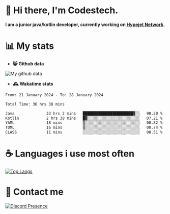 # 👋 Hi there, I'm Codestech.
**I am a junior java/kotlin developer, currently working on [Hypejet Network](https://github.com/Hypejet).**

# 📊 My stats
- **😸 Github data**

![My github data](https://github-readme-stats.vercel.app/api?username=Codestech1&count_private=true&include_all_commits=true&theme=codeSTACKr)

- **🕰️ Wakatime stats**
<!--START_SECTION:waka-->

```txt
From: 21 January 2024 - To: 28 January 2024

Total Time: 36 hrs 38 mins

Java              33 hrs 2 mins   ██████████████████████▓░░   90.20 %
Kotlin            2 hrs 38 mins   █▓░░░░░░░░░░░░░░░░░░░░░░░   07.21 %
YAML              18 mins         ▒░░░░░░░░░░░░░░░░░░░░░░░░   00.82 %
TOML              16 mins         ▒░░░░░░░░░░░░░░░░░░░░░░░░   00.74 %
CLASS             11 mins         ░░░░░░░░░░░░░░░░░░░░░░░░░   00.51 %
```

<!--END_SECTION:waka-->

# ☕ Languages i use most often
[![Top Langs](https://github-readme-stats.vercel.app/api/top-langs/?username=Codestech1&layout=compact&langs_count=8&exclude_repo=window5000.github.io&theme=codeSTACKr)](https://github.com/anuraghazra/github-readme-stats)

# 💬 Contact me
[![Discord Presence](https://lanyard.cnrad.dev/api/650718742157852740)](https://discord.com/users/650718742157852740)
</br>
